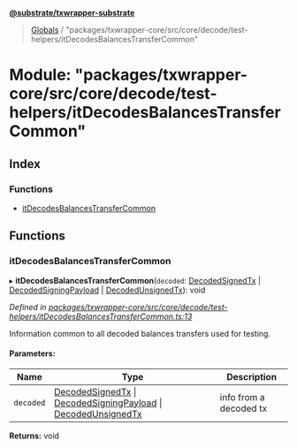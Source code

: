 **[@substrate/txwrapper-substrate](../README.md)**

> [Globals](../globals.md) / "packages/txwrapper-core/src/core/decode/test-helpers/itDecodesBalancesTransferCommon"

# Module: "packages/txwrapper-core/src/core/decode/test-helpers/itDecodesBalancesTransferCommon"

## Index

### Functions

* [itDecodesBalancesTransferCommon](_packages_txwrapper_core_src_core_decode_test_helpers_itdecodesbalancestransfercommon_.md#itdecodesbalancestransfercommon)

## Functions

### itDecodesBalancesTransferCommon

▸ **itDecodesBalancesTransferCommon**(`decoded`: [DecodedSignedTx](_packages_txwrapper_core_src_types_decode_.md#decodedsignedtx) \| [DecodedSigningPayload](_packages_txwrapper_core_src_types_decode_.md#decodedsigningpayload) \| [DecodedUnsignedTx](_packages_txwrapper_core_src_types_decode_.md#decodedunsignedtx)): void

*Defined in [packages/txwrapper-core/src/core/decode/test-helpers/itDecodesBalancesTransferCommon.ts:13](https://github.com/paritytech/txwrapper-core/blob/1c09a0e/packages/txwrapper-core/src/core/decode/test-helpers/itDecodesBalancesTransferCommon.ts#L13)*

Information common to all decoded balances transfers used for testing.

#### Parameters:

Name | Type | Description |
------ | ------ | ------ |
`decoded` | [DecodedSignedTx](_packages_txwrapper_core_src_types_decode_.md#decodedsignedtx) \| [DecodedSigningPayload](_packages_txwrapper_core_src_types_decode_.md#decodedsigningpayload) \| [DecodedUnsignedTx](_packages_txwrapper_core_src_types_decode_.md#decodedunsignedtx) | info from a decoded tx  |

**Returns:** void
